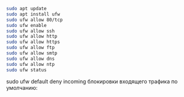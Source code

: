 ```bash
sudo apt update
sudo apt install ufw
sudo ufw allow 80/tcp
sudo ufw enable
sudo ufw allow ssh
sudo ufw allow http
sudo ufw allow https
sudo ufw allow ftp
sudo ufw allow smtp
sudo ufw allow dns
sudo ufw allow ntp
sudo ufw status

```

sudo ufw default deny incoming   блокировки входящего трафика по умолчанию: